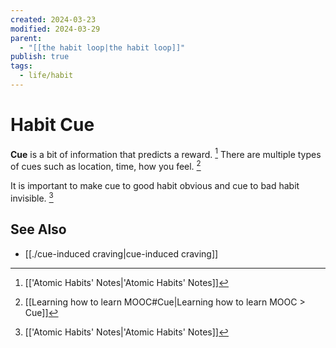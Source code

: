 ```yaml
---
created: 2024-03-23
modified: 2024-03-29
parent:
  - "[[the habit loop|the habit loop]]"
publish: true
tags:
  - life/habit
---
```


# Habit Cue

**Cue** is a bit of information that predicts a reward. [^1] There are multiple types of cues such as location, time, how you feel. [^2]

It is important to make cue to good habit obvious and cue to bad habit invisible. [^1] 

## See Also
- [[./cue-induced craving|cue-induced craving]]

[^1]: [['Atomic Habits' Notes|'Atomic Habits' Notes]]
[^2]: [[Learning how to learn MOOC#Cue|Learning how to learn MOOC > Cue]]